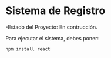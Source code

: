 <h1>Sistema de Registro</h1>


-Estado del Proyecto: En contrucción.

Para ejecutar el sistema, debes poner:

```npm install react```
